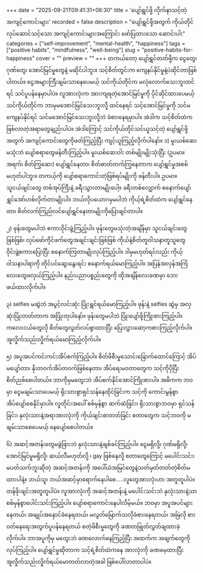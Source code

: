 +++
date = "2025-09-21T09:41:31+06:30"
title = 'ပျော်ရွှင်ဖို့ လိုက်နာသင့်တဲ့ အကျင့်ကောင်းများ'
recorded = false
description = "ပျော်ရွှင်ဖို့အတွက် ကိုယ်တိုင်လုပ်ဆောင်သင့်သော အကျင့်ကောင်းများအကြောင်း ဖော်ပြထားသော ဆောင်းပါး"
categories = ["self-improvement", "mental-health", "happiness"]
tags = ["positive habits", "mindfulness", "well-being"]
slug = "positive-habits-for-happiness"
cover = ""
preview = ""
+++
တကယ်တော့ ပျော်ရွှင်တတ်ဖို့က ငွေတွေ၊ ဂုဏ်တွေ၊ အောင်မြင်မှုတွေနဲ့ မဆိုင်ပါဘူး။ သင့်စိတ်တွင်းက ကျေနပ်နိုင်မှုနဲ့ပဲဆိုင်တာဖြစ်ပါတယ်။ ငွေအများကြီးချမ်းသာနေပေမယ့် သင်ကိုယ်တိုင်က မလုံလောက်သေးဘူးထင်ရင် သင်ပူပန်နေမှာပါပဲ။ လူအားလုံးက အားကျရတဲ့အောင်မြင်မှုကို ပိုင်ဆိုင်ထားပေမယ့် သင်ကိုယ်တိုင်က ဘာမှမအောင်မြင်သေးဘူးလို့ ထင်နေရင် သင့်အောင်မြင်မှုကို သင်မကျေနပ်နိုင်ရင် သင်မအောင်မြင်သေးဘူးလို့ဘဲ ခံစားနေရမှာပါ။ အဲဒါက သင့်စိတ်ထဲက ဖြစ်လာတဲ့အရာတွေချည်းပါပဲ။ အဲဒါကြောင့် သင်ကိုယ်တိုင်သင်ယူသင့်တဲ့ ပျော်ရွှင်ဖို့အတွက် အကျင့်ကောင်းတွေကိုဖတ်ကြည့်ပြီး ကျင့်ယူကြည့်လိုက်ပါနော်။
၁) မူးယစ်ဆေးမသုံးဘဲ ပျော်စရာတွေဖန်တီးကြည့်ပါ။
မူးယစ်ဆေးဝါး တစ်မျိုးမျိုးသုံးပြီး (ဥပမာ။ အရက်၊ စိတ်ကြွဆေး) ပျော်ရွှင်နေတာ၊ စိတ်ဓာတ်တက်ကြွနေတာက ပျော်ရွှင်မှုအစစ်မဟုတ်ပါဘူး။ တကယ့်ကို ပျော်စရာကောင်းတဲ့ဖြစ်ရပ်မျိုးကို ဖန်တီးပါ။ ဥပမာ။ သူငယ်ချင်းတွေ တစ်အုပ်ကြီးနဲ့ ခရီးသွားတာမျိုးပေါ့။ ခရီးတစ်လျှောက် စနောက်ပျော်ရွှင်အော်ဟစ်လိုက်တာမျိုးပါ။ ဘယ်လိုပယောဂမှမပါဘဲ ကိုယ့်ရဲ့စိတ်ထဲက ပျော်ရွှင်နေတာ၊ စိတ်လက်ကြည်လင်ပျော်ရွှင်နေတာမျိုးကိုပြောချင်တာပါ။

၂) ဖုန်းတွေမပါဘဲ စကားဝိုင်းဖွဲ့ကြည့်ပါ။
ဖုန်းတွေမသုံးတဲ့အချိန်မှာ သူငယ်ချင်းတွေဖြစ်ဖြစ်၊ လုပ်ဖော်ကိုင်ဖက်တွေအချင်းချင်းဖြစ်ဖြစ် ကိုယ်နဲ့စိတ်တူဝါသနာတူသူတွေ ဝိုင်းဖွဲ့စကားပြောပြီး စနောက်ကြတာမျိုးလုပ်ကြည့်ပါ။ ဒါမှမဟုတ်ရင်လည်း ကိုယ့်ဝါသနာပါရာကို တိုင်ပင်ဆွေးနွေးရင်း စနောက်ရယ်မောကြည့်ပါ။ အပြန်အလှန်အကြံလေးတွေဖလှယ်ကြည့်ပါ။ နည်းပညာပစ္စည်းတွေကို ထိုအချိန်လေးခဏမှာ ဘေးဖယ်ထားလိုက်ပါ။

၃) selfies မဆွဲဘဲ အပွင့်လင်းဆုံး ပြုံးရွှင်ရယ်မောကြည့်ပါ။
ဖုန်းနဲ့ selfies ဆွဲမှ အလှဆုံးပြုံးတတ်တာက အပြုံးတုပါနော်။ ဖုန်းတွေမပါဘဲ ပြုံးပျော်ဖို့ကြိုးစားကြည့်ပါ။ ကလေးငယ်တွေလို စိတ်တွေလွတ်လပ်စွာထားပြီး ပြေးလွှားဆော့ကစားကြည့်လိုက်ပါ။ အူလှိုက်သည်းလှိုက်ရယ်မောကြည့်လိုက်ပါ။

၅) အပူအပင်ကင်းကင်းအိပ်စက်ကြည့်ပါ။
စိတ်ဖိစီးမှုသောင်းခြောက်ထောင်ကြောင့် အိပ်မပျော်တာ၊ နိုးတဝက်အိပ်တဝက်ဖြစ်နေတာ၊ အိပ်ရေးမဝတာတွေက သင့်ကိုပိုပြီး စိတ်ညစ်စေပါတယ်။ ဘာကိုမှမတွေးဘဲ အိပ်စက်နိုင်အောင်ကြိုးစားပါ။ အဓိကက ဘဝမှာ ငွေမချမ်းသာပေမယ့် ရိုးသားစွာရှင်သန်နေထိုင်ခြင်းက သင့်ကို ကောင်းမွန်စွာအိပ်ပျော်စေနိုင်မှာပါ။ လူတိုင်းအပေါ် စစ်မှန်စွာ ဆက်ဆံခြင်း၊ ရိုးသားစွာဘဝမှာ ရှင်သန်ခြင်း၊ နှလုံးသားနဲ့အရာအားလုံးကို ကိုယ်ချင်းစာတတ်ခြင်း စတာတွေက သင့်ဘဝကို မချမ်းသာစေပေမယ့် နေပျော်စေပါတယ်။

၆) အဆင့်အတန်းတွေမခွဲခြားဘဲ နှလုံးသားနဲ့ချစ်ခင်ကြည့်ပါ။
ငွေမရှိလို့၊ ဂုဏ်မရှိလို့၊ အောင်မြင်မှုမရှိလို့၊ ဆယ်လီမဟုတ်လို့ ၊ gay ဖြစ်နေလို့ စတာတွေကြောင့် မပေါင်းသင်း၊ မပတ်သက်ဘူးဆိုတဲ့ အဆင့်အတန်းကို အပေါ်ယံအမြင်တွေနဲ့သတ်မှတ်တတ်တဲ့စိတ်မထားပါနဲ့။ ဘယ်သူ၊ ဘယ်အဆင့်မှာရောက်နေပါစေ…..လူတွေအားလုံးဟာ အတူတူပါပဲ။ တန်ဖိုးချင်းအတူတူပါပဲ။ လူအားလုံးကို အဆင့်အတန်းနဲ့ မပေါင်းသင်းဘဲ နှလုံးသားနဲ့သာ စစ်မှန်စွာပေါင်းသင်းကြည့်ပါ။ ပျော်စရာကောင်းနေပါလိမ့်မယ်။
ဘဝမှာ အပူအပင်များနေတယ်၊ အချုပ်အနှောင်ခံနေရတယ်၊ မလွတ်မြောက်သလိုခံစားနေရတယ်၊ အမြဲလို စားဝတ်နေရေးအတွက်ပူပန်နေရတယ် စတဲ့ဖိစီးမှုတွေကို ခဏတဖြုတ်လွှတ်ချထားခဲ့လိုက်ပါ။ ဘာအပူကိုမှ မတွေးဘဲ ခဏလောက်နေကြည့်ပြီး အထက်က အချက်တွေကို လုပ်ကြည့်ပါ။ ပျော်ရွှင်မှုဆိုတာက သင့်ရဲ့စိတ်ထဲကနေ အားလုံးကို ခဏမေ့ထားပြီး အူလှိုက်သည်းလှိုက်ရယ်မောတတ်လာတဲ့အခါ ဖြစ်ပေါ်လာတာပါပဲ။ 
